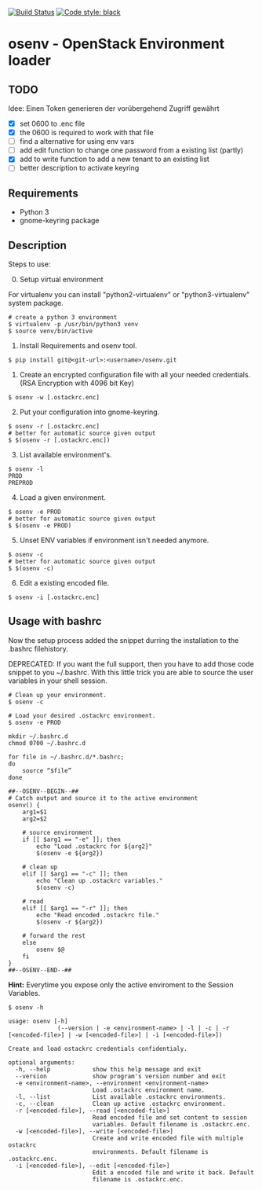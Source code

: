 [![Build Status](https://travis-ci.org/opnmind/osenv.svg?branch=master)](https://travis-ci.org/opnmind/osenv)
[![Code style: black](https://img.shields.io/badge/code%20style-black-000000.svg)](https://github.com/psf/black)
# osenv - OpenStack Environment loader

## TODO

Idee: Einen Token generieren der vorübergehend Zugriff gewährt

- [x] set 0600 to .enc file
- [x] the 0600 is required to work with that file
- [ ] find a alternative for using env vars
- [ ] add edit function to change one password from a existing list (partly)
- [x] add to write function to add a new tenant to an existing list
- [ ] better description to activate keyring

## Requirements

- Python 3
- gnome-keyring package

## Description

Steps to use:

00. Setup virtual environment

For virtualenv you can install "python2-virtualenv" or "python3-virtualenv" system package.

```shell
# create a python 3 environment
$ virtualenv -p /usr/bin/python3 venv
$ source venv/bin/active
```

1. Install Requirements and osenv tool.

```shell
$ pip install git@<git-url>:<username>/osenv.git
```

1. Create an encrypted configuration file with all your needed credentials. (RSA Encryption with 4096 bit Key)

```shell
$ osenv -w [.ostackrc.enc]
```

2. Put your configuration into gnome-keyring.

```shell
$ osenv -r [.ostackrc.enc]
# better for automatic source given output
$ $(osenv -r [.ostackrc.enc])
```

3. List available environment's.

```shell
$ osenv -l
PROD
PREPROD
```

4. Load a given environment.

```shell
$ osenv -e PROD
# better for automatic source given output
$ $(osenv -e PROD)
```

5. Unset ENV variables if environment isn't needed anymore.

```shell
$ osenv -c
# better for automatic source given output
$ $(osenv -c)
```

6. Edit a existing encoded file.

```shell
$ osenv -i [.ostackrc.enc]
```

## Usage with bashrc

Now the setup process added the snippet durring the installation to the .bashrc filehistory.

DEPRECATED: If you want the full support, then you have to add those code snippet to you ~/.bashrc.
With this little trick you are able to source the user variables in your shell session.

```shell
# Clean up your environment.
$ osenv -c

# Load your desired .ostackrc environment.
$ osenv -e PROD
```

```shell
mkdir ~/.bashrc.d
chmod 0700 ~/.bashrc.d

for file in ~/.bashrc.d/*.bashrc;
do
    source “$file”
done

##--OSENV--BEGIN--##
# Catch output and source it to the active environment
osenv() {
    arg1=$1
    arg2=$2

    # source environment
    if [[ $arg1 == "-e" ]]; then
        echo "Load .ostackrc for ${arg2}"
        $(osenv -e ${arg2})

    # clean up
    elif [[ $arg1 == "-c" ]]; then
        echo "Clean up .ostackrc variables."
        $(osenv -c)
    
    # read 
    elif [[ $arg1 == "-r" ]]; then
        echo "Read encoded .ostackrc file."
        $(osenv -r ${arg2})

    # forward the rest
    else
        osenv $@
    fi
}
##--OSENV--END--##
```
   
**Hint:**
Everytime you expose only the active enviroment to the Session Variables.

```shell
$ osenv -h
```

```log
usage: osenv [-h]
              (--version | -e <environment-name> | -l | -c | -r [<encoded-file>] | -w [<encoded-file>] | -i [<encoded-file>])

Create and load ostackrc credentials confidentialy.

optional arguments:
  -h, --help            show this help message and exit
  --version             show program's version number and exit
  -e <environment-name>, --environment <environment-name>
                        Load .ostackrc environment name.
  -l, --list            List available .ostackrc environments.
  -c, --clean           Clean up active .ostackrc environment.
  -r [<encoded-file>], --read [<encoded-file>]
                        Read encoded file and set content to session
                        variables. Default filename is .ostackrc.enc.
  -w [<encoded-file>], --write [<encoded-file>]
                        Create and write encoded file with multiple ostackrc
                        environments. Default filename is .ostackrc.enc.
  -i [<encoded-file>], --edit [<encoded-file>]
                        Edit a encoded file and write it back. Default
                        filename is .ostackrc.enc.
```